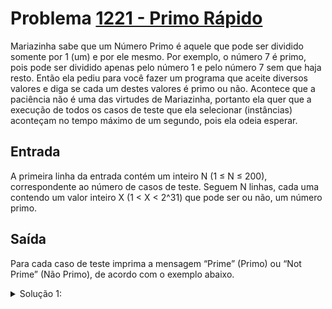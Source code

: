 # Problema [1221 - Primo Rápido](https://www.beecrowd.com.br/judge/pt/problems/view/1221)

Mariazinha sabe que um Número Primo é aquele que pode ser dividido somente por 1 (um) e por ele mesmo. Por exemplo, o número 7 é primo, pois pode ser dividido apenas pelo número 1 e pelo número 7 sem que haja resto. Então ela pediu para você fazer um programa que aceite diversos valores e diga se cada um destes valores é primo ou não. Acontece que a paciência não é uma das virtudes de Mariazinha, portanto ela quer que a execução de todos os casos de teste que ela selecionar (instâncias) aconteçam no tempo máximo de um segundo, pois ela odeia esperar.

## Entrada
A primeira linha da entrada contém um inteiro N (1 ≤ N ≤ 200), correspondente ao número de casos de teste. Seguem N linhas, cada uma contendo um valor inteiro X (1 < X < 2^31) que pode ser ou não, um número primo.

## Saída
Para cada caso de teste imprima a mensagem “Prime” (Primo) ou “Not Prime” (Não Primo), de acordo com o exemplo abaixo.

<details>
  <summary>Solução 1:</summary>

  Essa solução se baseia em calcular N números primos antes, e depois só verificar se o número informado é primo.

  Alguns conceitos importantes usados que melhoram a velocidade do código:
   - Um número V só é primo se for divisivel por algum primo anterior a ele e menor ou igual a sqrt(V);
   - Computar todos os números primos até a entrada máxima (2^31) é muito custoso, então vou computar todos so numeros primos até o sqrt(2^31), ou seja, até 46340
   - Se o número V informado for menor que 46340, então é feito uma busca binária no array de números primos, se ele for maior, então é feito uma checagem de todos os números primos menores que sqrt(V) do array se o resto é zero ou não.


- [Luiz H. Lago](https://github.com/crazynds)
</details>